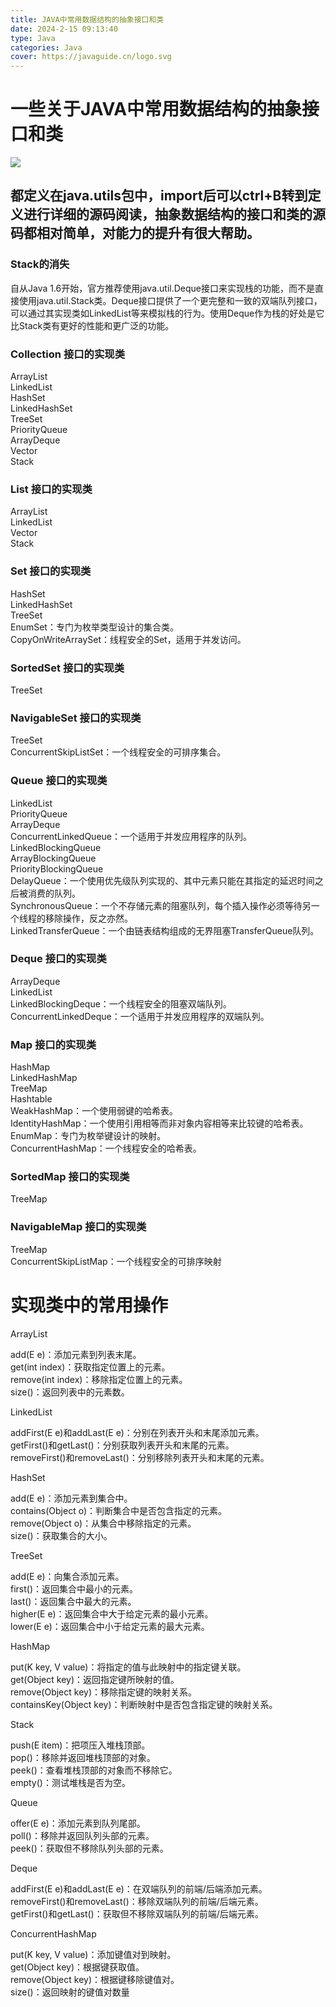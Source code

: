```yaml
---
title: JAVA中常用数据结构的抽象接口和类
date: 2024-2-15 09:13:40
type: Java
categories: Java
cover: https://javaguide.cn/logo.svg
---
```


# 一些关于JAVA中常用数据结构的抽象接口和类

![](https://p1-jj.byteimg.com/tos-cn-i-t2oaga2asx/gold-user-assets/2019/12/5/16ed483e9411ec98~tplv-t2oaga2asx-zoom-in-crop-mark:1512:0:0:0.awebp)
## 都定义在java.utils包中，import后可以ctrl+B转到定义进行详细的源码阅读，抽象数据结构的接口和类的源码都相对简单，对能力的提升有很大帮助。
### Stack的消失
自从Java 1.6开始，官方推荐使用java.util.Deque接口来实现栈的功能，而不是直接使用java.util.Stack类。Deque接口提供了一个更完整和一致的双端队列接口，可以通过其实现类如LinkedList等来模拟栈的行为。使用Deque作为栈的好处是它比Stack类有更好的性能和更广泛的功能。


### Collection 接口的实现类

ArrayList  
LinkedList  
HashSet  
LinkedHashSet  
TreeSet  
PriorityQueue  
ArrayDeque  
Vector  
Stack  
   
### List 接口的实现类

ArrayList  
LinkedList  
Vector  
Stack  

### Set 接口的实现类

HashSet  
LinkedHashSet  
TreeSet  
EnumSet：专门为枚举类型设计的集合类。  
CopyOnWriteArraySet：线程安全的Set，适用于并发访问。

### SortedSet 接口的实现类

TreeSet  

### NavigableSet 接口的实现类

TreeSet  
ConcurrentSkipListSet：一个线程安全的可排序集合。  

### Queue 接口的实现类
 
LinkedList  
PriorityQueue  
ArrayDeque  
ConcurrentLinkedQueue：一个适用于并发应用程序的队列。  
LinkedBlockingQueue  
ArrayBlockingQueue    
PriorityBlockingQueue  
DelayQueue：一个使用优先级队列实现的、其中元素只能在其指定的延迟时间之后被消费的队列。  
SynchronousQueue：一个不存储元素的阻塞队列，每个插入操作必须等待另一个线程的移除操作，反之亦然。  
LinkedTransferQueue：一个由链表结构组成的无界阻塞TransferQueue队列。  

### Deque 接口的实现类

ArrayDeque  
LinkedList  
LinkedBlockingDeque：一个线程安全的阻塞双端队列。  
ConcurrentLinkedDeque：一个适用于并发应用程序的双端队列。

### Map 接口的实现类

HashMap  
LinkedHashMap  
TreeMap  
Hashtable  
WeakHashMap：一个使用弱键的哈希表。  
IdentityHashMap：一个使用引用相等而非对象内容相等来比较键的哈希表。  
EnumMap：专门为枚举键设计的映射。  
ConcurrentHashMap：一个线程安全的哈希表。  

### SortedMap 接口的实现类

TreeMap

### NavigableMap 接口的实现类

TreeMap  
ConcurrentSkipListMap：一个线程安全的可排序映射


# 实现类中的常用操作
ArrayList

add(E e)：添加元素到列表末尾。  
get(int index)：获取指定位置上的元素。  
remove(int index)：移除指定位置上的元素。  
size()：返回列表中的元素数。  


LinkedList

addFirst(E e)和addLast(E e)：分别在列表开头和末尾添加元素。  
getFirst()和getLast()：分别获取列表开头和末尾的元素。  
removeFirst()和removeLast()：分别移除列表开头和末尾的元素。  


HashSet

add(E e)：添加元素到集合中。  
contains(Object o)：判断集合中是否包含指定的元素。  
remove(Object o)：从集合中移除指定的元素。  
size()：获取集合的大小。


TreeSet

add(E e)：向集合添加元素。  
first()：返回集合中最小的元素。    
last()：返回集合中最大的元素。  
higher(E e)：返回集合中大于给定元素的最小元素。  
lower(E e)：返回集合中小于给定元素的最大元素。  



HashMap


put(K key, V value)：将指定的值与此映射中的指定键关联。  
get(Object key)：返回指定键所映射的值。  
remove(Object key)：移除指定键的映射关系。    
containsKey(Object key)：判断映射中是否包含指定键的映射关系。


Stack
 
push(E item)：把项压入堆栈顶部。  
pop()：移除并返回堆栈顶部的对象。  
peek()：查看堆栈顶部的对象而不移除它。  
empty()：测试堆栈是否为空。

Queue

offer(E e)：添加元素到队列尾部。  
poll()：移除并返回队列头部的元素。  
peek()：获取但不移除队列头部的元素。

Deque

addFirst(E e)和addLast(E e)：在双端队列的前端/后端添加元素。  
removeFirst()和removeLast()：移除双端队列的前端/后端元素。  
getFirst()和getLast()：获取但不移除双端队列的前端/后端元素。

ConcurrentHashMap
  
put(K key, V value)：添加键值对到映射。  
get(Object key)：根据键获取值。    
remove(Object key)：根据键移除键值对。  
size()：返回映射的键值对数量